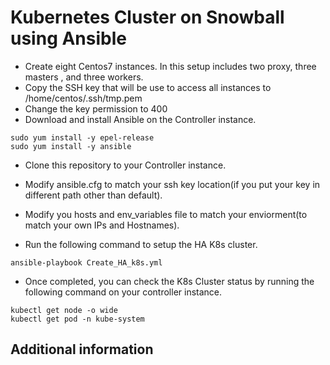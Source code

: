 # Kubernetes Cluster on Snowball using Ansible
* Create eight Centos7 instances. In this setup includes two proxy, three masters , and three workers.
* Copy the SSH key that will be use to access all instances to /home/centos/.ssh/tmp.pem
* Change the key permission to 400
* Download and install Ansible on the Controller instance.

```
sudo yum install -y epel-release
sudo yum install -y ansible
```

* Clone this repository to your Controller instance.
* Modify ansible.cfg to match your ssh key location(if you put your key in different path other than default).
* Modify you hosts and env_variables file to match your enviorment(to match your own IPs and Hostnames).

* Run the following command to setup the HA K8s cluster.

```
ansible-playbook Create_HA_k8s.yml
```

* Once completed, you can check the K8s Cluster status by running the following command on your controller instance.

```
kubectl get node -o wide
kubectl get pod -n kube-system
```

## Additional information

